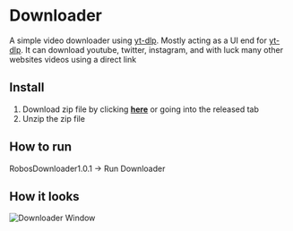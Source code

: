 # Downloader
A simple video downloader using [yt-dlp](https://github.com/yt-dlp/yt-dlp). Mostly acting as a UI end for [yt-dlp](https://github.com/yt-dlp/yt-dlp). It can download youtube, twitter, instagram, and with luck many other websites videos using a direct link

## Install
1. Download zip file by clicking **[here](https://github.com/TheRoboDoc/Downloader/releases/download/v1.0.1/RobosDownloader1.0.1.zip)** or going into the released tab
2. Unzip the zip file

## How to run
RobosDownloader1.0.1 -> Run Downloader

## How it looks
![Downloader Window](https://cdn.discordapp.com/attachments/1096788658566209546/1115652339588661338/image.png)
